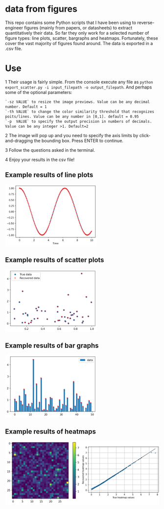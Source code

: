 # data from figures
 This repo contains some Python scripts that I have been using to reverse-engineer figures (mainly from papers, or datasheets) to extract quantitatively their data. So far they only work for a selected number of figure types: line plots, scatter, bargraphs and heatmaps. Fortunately, these cover the vast majority of figures found around. The data is exported in a .csv file.


# Use
1 Their usage is fairly simple. From the console execute any file as `python export_scatter.py -i input_filepath -o output_filepath`. And perhaps some of the optional parameters:

    `-sz VALUE` to resize the image previews. Value can be any decimal number. Default = 1
    `-th VALUE` to change the color similarity threshold that recognizes poits/lines. Value can be any number in [0,1]. default = 0.95
	`-p  VALUE` to specify the output precision in numbers of decimals. Value can be any integer >1. Default=2  

2 The image will pop up and you need to specify the axis limits by click-and-dragging the bounding box. Press ENTER to continue.

3 Follow the questions asked in the terminal.

4 Enjoy your results in the csv file!

## Example results of line plots
<img src="https://github.com/pyubero/data_from_figures/blob/main/example_results/results_plot.png" width="300"  />

## Example results of scatter plots
<img src="https://github.com/pyubero/data_from_figures/blob/main/example_results/results_scatter.png" width="300"  />

## Example results of bar graphs
<img src="https://github.com/pyubero/data_from_figures/blob/main/example_results/results_bar.png" width="300"  />

## Example results of heatmaps
<img src="https://github.com/pyubero/data_from_figures/blob/main/example_results/results_heatmap.png" width="600"  />
